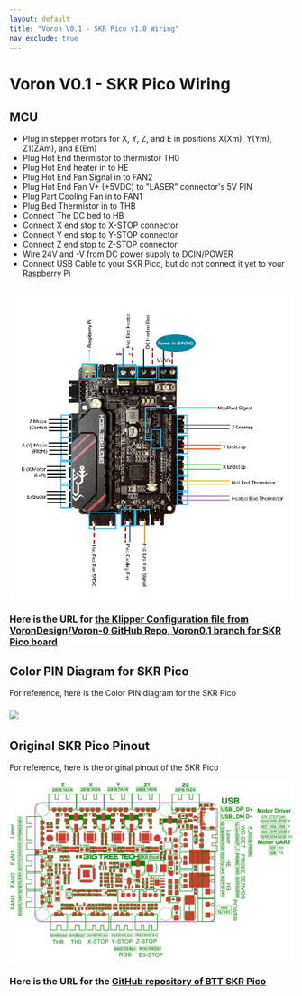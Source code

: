 ```yaml
---
layout: default
title: "Voron V0.1 - SKR Pico v1.0 Wiring"
nav_exclude: true
---
```


# Voron V0.1 - SKR Pico Wiring

## MCU

* Plug in stepper motors for X, Y, Z, and E in positions X(Xm), Y(Ym), Z1(ZAm), and E(Em)
* Plug Hot End thermistor to thermistor TH0
* Plug Hot End heater in to HE
* Plug Hot End Fan Signal in to FAN2
* Plug Hot End Fan V+ (+5VDC) to "LASER" connector's 5V PIN
* Plug Part Cooling Fan in to FAN1
* Plug Bed Thermistor in to THB
* Connect The DC bed to HB
* Connect X end stop to X-STOP connector
* Connect Y end stop to Y-STOP connector
* Connect Z end stop to Z-STOP connector
* Wire 24V and -V from DC power supply to DCIN/POWER
* Connect USB Cable to your SKR Pico, but do not connect it yet to your Raspberry Pi

### ![](.images/../images/Voron0.1_Wiring_Diagram_SKR_PICO_V1.0.jpg)

### Here is the URL for [the Klipper Configuration file from VoronDesign/Voron-0 GitHub Repo, Voron0.1 branch for SKR Pico board](https://github.com/VoronDesign/Voron-0/blob/Voron0.1/Firmware/skr-pico-v1.0.cfg)

## Color PIN Diagram for SKR Pico

For reference, here is the Color PIN diagram for the SKR Pico

### ![](./images/Voron0.1_SKR_PICO_V1.0_Color_PIN_diagram.jpg)

## Original SKR Pico Pinout

For reference, here is the original pinout of the SKR Pico

![](./images/skr-pico-pinout.png)

### Here is the URL for the [GitHub repository of BTT SKR Pico](https://github.com/bigtreetech/SKR-Pico/tree/master/Hardware) 